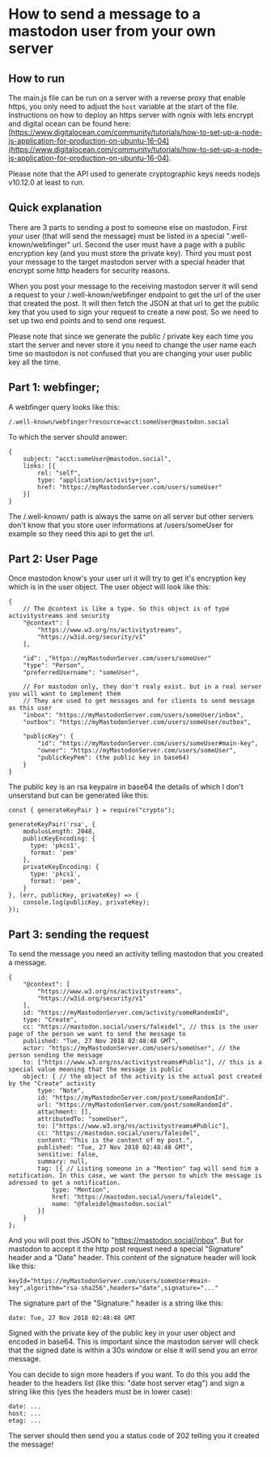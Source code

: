 # How to send a message to a mastodon user from your own server

## How to run
The main.js file can be run on a server with a reverse proxy that enable https, you only need to adjust the `host` variable at the start of the file. Instructions on how to deploy an https server with ngnix with lets encrypt and digital ocean can be found here: [https://www.digitalocean.com/community/tutorials/how-to-set-up-a-node-js-application-for-production-on-ubuntu-16-04](https://www.digitalocean.com/community/tutorials/how-to-set-up-a-node-js-application-for-production-on-ubuntu-16-04).

Please note that the API used to generate cryptographic keys needs nodejs v10.12.0 at least to run.

## Quick explanation

There are 3 parts to sending a post to someone else on mastodon. First your user (that will send the message) must be listed in a special ".well-known/webfinger" url. Second the user must have a page with a public encryption key (and you must store the private key). Third you must post your message to the target mastodon server with a special header that encrypt some http headers for security reasons.

When you post your message to the receiving mastodon server it will send a request to your /.well-known/webfinger endpoint to get the url of the user that created the post. It will then fetch the JSON at that url to get the public key that you used to sign your request to create a new post. So we need to set up two end points and to send one request.

Please note that since we generate the public / private key each time you start the server and never store it you need to change the user name each time so mastodon is not confused that you are changing your user public key all the time.

## Part 1: webfinger;

A webfinger query looks like this:

    /.well-known/webfinger?resource=acct:someUser@mastodon.social

To which the server should answer:

    {
        subject: "acct:someUser@mastodon.social",
        links: [{
            rel: "self",
            type: "application/activity+json",
            href: "https://myMastodonServer.com/users/someUser"
        }]
    }

The /.well-known/ path is always the same on all server but other servers don't know that you store user informations at /users/someUser for example so they need this api to get the url.

## Part 2: User Page

Once mastodon know's your user url it will try to get it's encryption key which is in the user object. The user object will look like this:

    {
        // The @context is like a type. So this object is of type activitystreams and security
        "@context": [
            "https://www.w3.org/ns/activitystreams",
            "https://w3id.org/security/v1"
        ],
        
        "id": ,"https://myMastodonServer.com/users/someUser"
        "type": "Person",
        "preferredUsername": "someUser",
        
        // For mastodon only, they don't realy exist. but in a real server you will want to implement them
        // They are used to get messages and for clients to send message as this user
        "inbox": "https://myMastodonServer.com/users/someUser/inbox",
        "outbox": "https://myMastodonServer.com/users/someUser/outbox",
        
        "publicKey": {
            "id": "https://myMastodonServer.com/users/someUser#main-key",
            "owner": "https://myMastodonServer.com/users/someUser",
            "publicKeyPem": (the public key in base64)
        }
    }

The public key is an rsa keypaire in base64 the details of which I don't unserstand but can be generated like this:

    const { generateKeyPair } = require("crypto");
    
    generateKeyPair('rsa', {
        modulusLength: 2048,
        publicKeyEncoding: {
          type: 'pkcs1',
          format: 'pem'
        },
        privateKeyEncoding: {
          type: 'pkcs1',
          format: 'pem',
        }
    }, (err, publicKey, privateKey) => {
        console.log(publicKey, privateKey);
    });

## Part 3: sending the request

To send the message you need an activity telling mastodon that you created a message.

    {
        "@context": [
            "https://www.w3.org/ns/activitystreams",
            "https://w3id.org/security/v1"
        ],
        id: "https://myMastodonServer.com/activity/someRandomId",
        type: "Create",
        cc: "https://mastodon.social/users/faleidel", // this is the user page of the person we want to send the message to
        published: "Tue, 27 Nov 2018 02:48:48 GMT",
        actor: "https://myMastodonServer.com/users/someUser", // the person sending the message
        to: ["https://www.w3.org/ns/activitystreams#Public"], // this is a special value meaning that the message is public
        object: { // the object of the activity is the actual post created by the "Create" activity
            type: "Note",
            id: "https://myMastodonServer.com/post/someRandomId".
            url: "https://myMastodonServer.com/post/someRandomId".
            attachment: [],
            attributedTo: "someUser",
            to: ["https://www.w3.org/ns/activitystreams#Public"],
            cc: "https://mastodon.social/users/faleidel",
            content: "This is the content of my post.",
            published: "Tue, 27 Nov 2018 02:48:48 GMT",
            sensitive: false,
            summary: null,
            tag: [{ // Listing someone in a "Mention" tag will send him a notification. In this case, we want the person to which the message is adressed to get a notification.
                type: "Mention",
                href: "https://mastodon.social/users/faleidel",
                name: "@faleidel@mastodon.social"
            }]
        }
    };

And you will post this JSON to "https://mastodon.social/inbox". But for mastodon to accept it the http post request need a special "Signature" header and a "Date" header. This content of the signature header will look like this:

    keyId="https://myMastodonServer.com/users/someUser#main-key",algorithm="rsa-sha256",headers="date",signature="..."

The signature part of the "Signature:" header is a string like this:

    date: Tue, 27 Nov 2018 02:48:48 GMT

Signed with the private key of the public key in your user object and encoded in base64. This is important since the mastodon server will check that the signed date is within a 30s window or else it will send you an error message.

You can decide to sign more headers if you want. To do this you add the header to the headers list (like this: "date host server etag") and sign a string like this (yes the headers must be in lower case):

    date: ...
    host: ...
    etag: ...

The server should then send you a status code of 202 telling you it created the message!